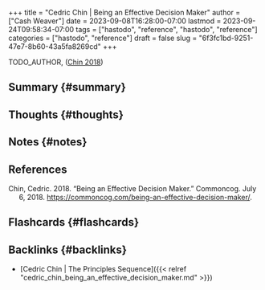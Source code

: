 +++
title = "Cedric Chin | Being an Effective Decision Maker"
author = ["Cash Weaver"]
date = 2023-09-08T16:28:00-07:00
lastmod = 2023-09-24T09:58:34-07:00
tags = ["hastodo", "reference", "hastodo", "reference"]
categories = ["hastodo", "reference"]
draft = false
slug = "6f3fc1bd-9251-47e7-8b60-43a5fa8269cd"
+++

TODO_AUTHOR, (<a href="#citeproc_bib_item_1">Chin 2018</a>)


## Summary {#summary}


## Thoughts {#thoughts}


## Notes {#notes}

## References

<style>.csl-entry{text-indent: -1.5em; margin-left: 1.5em;}</style><div class="csl-bib-body">
  <div class="csl-entry"><a id="citeproc_bib_item_1"></a>Chin, Cedric. 2018. “Being an Effective Decision Maker.” Commoncog. July 6, 2018. <a href="https://commoncog.com/being-an-effective-decision-maker/">https://commoncog.com/being-an-effective-decision-maker/</a>.</div>
</div>


## Flashcards {#flashcards}


## Backlinks {#backlinks}

-   [Cedric Chin | The Principles Sequence]({{< relref "cedric_chin_being_an_effective_decision_maker.md" >}})
